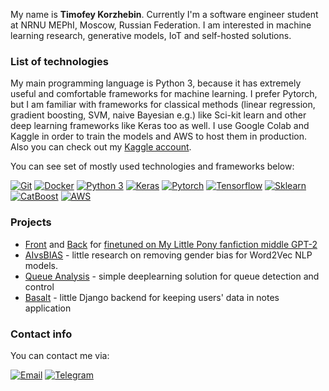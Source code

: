 My name is **Timofey Korzhebin**. Currently I'm a software engineer student at NRNU MEPhI, Moscow, Russian Federation. I am interested in machine learning research, generative models, IoT and self-hosted solutions.

###  List of technologies

My main programming language is Python 3, because it has extremely useful and comfortable frameworks for machine learning. I prefer Pytorch, but I am familiar with frameworks for classical methods (linear regression, gradient boosting, SVM, naive Bayesian e.g.) like Sci-kit learn and other deep learning frameworks like Keras too as well. I use Google Colab and Kaggle in order to train the models and AWS to host them in production. Also you can check out my [Kaggle account](https://www.kaggle.com/xxxnabigatorxxx).

You can see set of mostly used technologies and frameworks below:

[![Git](https://img.shields.io/badge/-Git-F05032?logo=Git&logoColor=white)]()
[![Docker](https://img.shields.io/badge/-Docker-blue?logo=docker)]()
[![Python 3](https://img.shields.io/badge/-Python-3776AB?logo=python&logoColor=white)]()
[![Keras](https://img.shields.io/badge/-Keras-D00000?logo=Keras&logoColor=white)]()
[![Pytorch](https://img.shields.io/badge/-Pytorch-D00000?logo=pytorch&logoColor=white)]()
[![Tensorflow](https://img.shields.io/badge/-Tensorflow-0000?logo=Tensorflow&color=orange&logoColor=white)]()
[![Sklearn](https://img.shields.io/badge/-Sklearn-0000?logo=Scikit-learn&logoColor=white)]()
[![CatBoost](https://img.shields.io/badge/-CatBoost-0000?&logo=&color=yellow&logoColor=white)]()
[![AWS](https://img.shields.io/badge/-AWS-orange?logo=amazon-aws)]()

### Projects

* [Front](https://github.com/TimofeyKorzh/SBWriterFront) and [Back](https://github.com/TimofeyKorzh/SBWBackend) for [finetuned on My Little Pony fanfiction middle GPT-2](https://sweetie.tech/)
* [AIvsBIAS](https://github.com/mmkuznecov/AIvsBIAS) - little research on removing gender bias for Word2Vec NLP models.
* [Queue Analysis](https://github.com/mmkuznecov/queue_analysis) - simple deeplearning solution for queue detection and control
* [Basalt](https://github.com/TimofeyKorzh/DragonNotes) - little Django backend for keeping users' data in notes application

###  Contact info

You can contact me via:

[![Email](https://img.shields.io/badge/-Email-de4343?logo=Gmail&logoColor=white&link=mailto:tkorghebin@gmail.com)](mailto:tkorghebin@gmail.com)
[![Telegram](https://img.shields.io/badge/-Telegram-blue?logo=telegram&link=https://t.me/littlecoin)](https://t.me/littlecoin)

 
